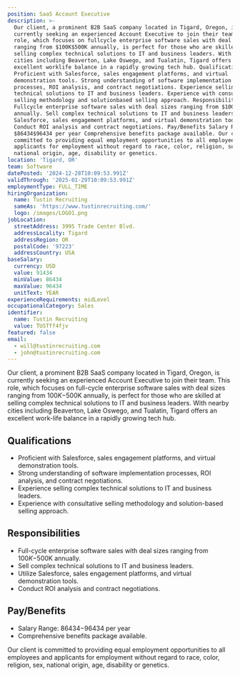 ```yaml
---
position: SaaS Account Executive
description: >-
  Our client, a prominent B2B SaaS company located in Tigard, Oregon, is
  currently seeking an experienced Account Executive to join their team. This
  role, which focuses on fullcycle enterprise software sales with deal sizes
  ranging from $100K$500K annually, is perfect for those who are skilled at
  selling complex technical solutions to IT and business leaders. With nearby
  cities including Beaverton, Lake Oswego, and Tualatin, Tigard offers an
  excellent worklife balance in a rapidly growing tech hub. Qualifications
  Proficient with Salesforce, sales engagement platforms, and virtual
  demonstration tools. Strong understanding of software implementation
  processes, ROI analysis, and contract negotiations. Experience selling complex
  technical solutions to IT and business leaders. Experience with consultative
  selling methodology and solutionbased selling approach. Responsibilities
  Fullcycle enterprise software sales with deal sizes ranging from $100K$500K
  annually. Sell complex technical solutions to IT and business leaders. Utilize
  Salesforce, sales engagement platforms, and virtual demonstration tools.
  Conduct ROI analysis and contract negotiations. Pay/Benefits Salary Range:
  $86434$96434 per year Comprehensive benefits package available. Our client is
  committed to providing equal employment opportunities to all employees and
  applicants for employment without regard to race, color, religion, sex,
  national origin, age, disability or genetics.
location: 'Tigard, OR'
team: Software
datePosted: '2024-12-28T10:09:53.991Z'
validThrough: '2025-01-29T10:09:53.991Z'
employmentType: FULL_TIME
hiringOrganization:
  name: Tustin Recruiting
  sameAs: 'https://www.tustinrecruiting.com/'
  logo: /images/LOGO1.png
jobLocation:
  streetAddress: 3995 Trade Center Blvd.
  addressLocality: Tigard
  addressRegion: OR
  postalCode: '97223'
  addressCountry: USA
baseSalary:
  currency: USD
  value: 91434
  minValue: 86434
  maxValue: 96434
  unitText: YEAR
experienceRequirements: midLevel
occupationalCategory: Sales
identifier:
  name: Tustin Recruiting
  value: TUSTff4fjv
featured: false
email:
  - will@tustinrecruiting.com
  - john@tustinrecruiting.com
---
```




Our client, a prominent B2B SaaS company located in Tigard, Oregon, is currently seeking an experienced Account Executive to join their team. This role, which focuses on full-cycle enterprise software sales with deal sizes ranging from $100K-$500K annually, is perfect for those who are skilled at selling complex technical solutions to IT and business leaders. With nearby cities including Beaverton, Lake Oswego, and Tualatin, Tigard offers an excellent work-life balance in a rapidly growing tech hub.

## Qualifications

* Proficient with Salesforce, sales engagement platforms, and virtual demonstration tools.
* Strong understanding of software implementation processes, ROI analysis, and contract negotiations.
* Experience selling complex technical solutions to IT and business leaders.
* Experience with consultative selling methodology and solution-based selling approach.

## Responsibilities

* Full-cycle enterprise software sales with deal sizes ranging from $100K-$500K annually.
* Sell complex technical solutions to IT and business leaders.
* Utilize Salesforce, sales engagement platforms, and virtual demonstration tools.
* Conduct ROI analysis and contract negotiations.

## Pay/Benefits

* Salary Range: $86434-$96434 per year
* Comprehensive benefits package available.

Our client is committed to providing equal employment opportunities to all employees and applicants for employment without regard to race, color, religion, sex, national origin, age, disability or genetics.
